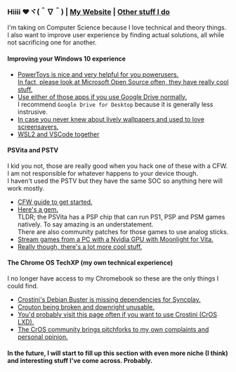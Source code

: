 ### Hiiii ❤️ヾ(＾∇＾) | [My Website](https://kathy.aishiteru.moe) | [Other stuff I do](https://kathy.aishiteru.moe/wowks)

I'm taking on Computer Science because I love technical and theory things. I also want to improve user experience by finding actual solutions, all while not sacrificing one for another.

#### Improving your Windows 10 experience
- [PowerToys is nice and very helpful for you powerusers.](https://github.com/microsoft/PowerToys/)    
[In fact, please look at Microsoft Open Source often, they have really cool stuff.](https://opensource.microsoft.com/projects)
- [Use either of those apps if you use Google Drive normally.](https://support.google.com/drive/answer/7638428)    
 I recommend `Google Drive for Desktop` because it is generally less instrusive.
- [In case you never knew about lively wallpapers and used to love screensavers.](https://store.steampowered.com/app/431960/Wallpaper_Engine/)
- [WSL2 and VSCode together](https://code.visualstudio.com/blogs/2019/09/03/wsl2)

#### PSVita and PSTV
I kid you not, those are really good when you hack one of these with a CFW. I am not responsible for whatever happens to your device though.    
I haven't used the PSTV but they have the same SOC so anything here will work mostly.
- [CFW guide to get started.](https://vita.hacks.guide/)
- [Here's a gem.](https://github.com/TheOfficialFloW/Adrenaline/tree/v7)    
TLDR; the PSVita has a PSP chip that can run PS1, PSP and PSM games natively. To say amazing is an understatement.    
There are also community patches for those games to use analog sticks. 
- [Stream games from a PC with a Nvidia GPU with Moonlight for Vita.](https://github.com/xyzz/vita-moonlight)
- [Really though, there's a lot more cool stuff.](https://wololo.net/downloads/index.php/platform/3)


#### The Chrome OS TechXP (my own technical experience)
I no longer have access to my Chromebook so these are the only things I could find.
- [Crostini's Debian Buster is missing dependencies for Syncplay.](https://github.com/Syncplay/syncplay/issues/393)
- [Crouton being broken and downright unusable.](https://github.com/dnschneid/crouton/issues/4345)
- [You'd probably visit this page often if you want to use Crostini (CrOS LXD).](https://www.reddit.com/r/Crostini/wiki/index)
- [The CrOS community brings pitchforks to my own complaints and personal opinion.](https://www.reddit.com/r/chromeos/comments/k4iihd/)

#### In the future, I will start to fill up this section with even more niche (I think) and interesting stuff I've come across. Probably.

<!--
**kathelynn/kathelynn** is a ✨ _special_ ✨ repository because its `README.md` (this file) appears on your GitHub profile.

Here are some ideas to get you started:

- 🔭 I’m currently working on ...
- 🌱 I’m currently learning ...
- 👯 I’m looking to collaborate on ...
- 🤔 I’m looking for help with ...
- 💬 Ask me about ...
- 📫 How to reach me: ...
- 😄 Pronouns: ...
- ⚡ Fun fact: ...
-->
